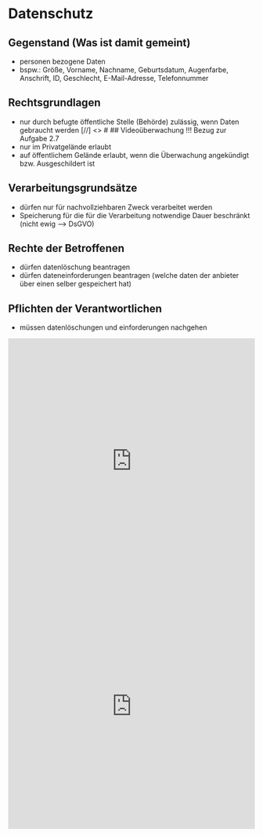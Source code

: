 # Datenschutz
## Gegenstand (Was ist damit gemeint)
- personen bezogene Daten
- bspw.: Größe, Vorname, Nachname, Geburtsdatum, Augenfarbe, Anschrift, ID, Geschlecht, E-Mail-Adresse, Telefonnummer

## Rechtsgrundlagen
- nur durch befugte öffentliche Stelle (Behörde) zulässig, wenn Daten gebraucht werden
[//] <> # ## Videoüberwachung !!! Bezug zur Aufgabe 2.7
- nur im Privatgelände erlaubt
- auf öffentlichem Gelände erlaubt, wenn die Überwachung angekündigt bzw. Ausgeschildert ist

## Verarbeitungsgrundsätze
- dürfen nur für nachvollziehbaren Zweck verarbeitet werden
- Speicherung für die für die Verarbeitung notwendige Dauer beschränkt (nicht ewig --> DsGVO)

## Rechte der Betroffenen
- dürfen datenlöschung beantragen
- dürfen dateneinforderungen beantragen (welche daten der anbieter über einen selber gespeichert hat)

## Pflichten der Verantwortlichen
- müssen datenlöschungen und einforderungen nachgehen

<iframe src="https://learningapps.org/watch?v=pae8h9idc25" style="border:0px;width:100%;height:500px" allowfullscreen="true" webkitallowfullscreen="true" mozallowfullscreen="true"></iframe>

<iframe src="https://learningapps.org/watch?v=pnwv4vb5525" style="border:0px;width:100%;height:500px" allowfullscreen="true" webkitallowfullscreen="true" mozallowfullscreen="true"></iframe>
